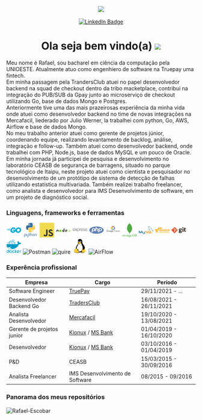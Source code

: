 
<p align="center"><img src="https://media.giphy.com/media/jdPMeyv9rn0hZHh8n9/giphy.gif" width="100"/></p>

<p align="center">
<a href="https://www.linkedin.com/in/rafaelaugustomachadoescobar/"><img src="https://img.shields.io/badge/LinkedIn-blue?style=for-the-badge&logo=linkedin&logoColor=white" alt="LinkedIn Badge"></a>
</p>
<p align="center">
<h1 align="center">Ola seja bem vindo(a) <img src="https://media.giphy.com/media/hvRJCLFzcasrR4ia7z/giphy.gif" width="30px"></h1>
</p>

Meu nome é Rafael, sou bacharel em ciência da computação pela UNIOESTE. Atualmente atuo como engenhiero de software na Truepay uma fintech.\
Em minha passagem pela TrandersClub atuei no papel desenvolvedor backend na squad de checkout dentro da tribo macketplace, contribui na integração do PUB/SUB da Gpay junto ao microserviço de checkout utilizando Go, base de dados Mongo e Postgres.\
Anteriormente tive uma das mais prazeirosas experiência da minha vida onde atuei como desenvolvedor backend no time de novas integrações na Mercafacil, liederado por Julio Werner, la trabalhei com python, Go, AWS, Airflow e base de dados Mongo.\
No meu trabalho anterior atuei como gerente de projetos júnior, coordenando equipe, realizando levantamento de backlog,  análise, integração e follow-up. Também atuei como desenvolvedor backend, onde trabalhei com PHP, Node.js, base de dados MySQL e um pouco de Oracle.\
Em minha jornada já participei de pesquisa e desenvolvimento no laboratório CEASB de segurança de barragens, situado no parque tecnológico de Itaipu, neste projeto atuei como cientista e pesquisador no desenvolvimento de um protótipo de sistema de detecção de falhas utilizando estatística multivariada.
Também realizei trabalho freelancer, como analista e desenvolvedor para IMS Desenvolvimento de software, em um projeto de diagnóstico social.

### Linguagens, frameworks e ferramentas
  
<p>
  <img  src="https://github.com/devicons/devicon/blob/master/icons/go/go-original-wordmark.svg"  title="Go"  alt="Go"  width="40"  height="40"/>
  <img  src="https://github.com/devicons/devicon/blob/master/icons/python/python-original-wordmark.svg"  title="Python"  alt="Python"  width="40"  height="40"/>
  <img  src="https://github.com/devicons/devicon/blob/master/icons/javascript/javascript-original.svg"  title="JavaScript"  alt="JavaScript"  width="40"  height="40"/>
  <img  src="https://github.com/devicons/devicon/blob/master/icons/nodejs/nodejs-original-wordmark.svg"  title="NodeJS"  alt="NodeJS"  width="40"  height="40"/>
  <img  src="https://github.com/devicons/devicon/blob/master/icons/express/express-original-wordmark.svg"  title="express"  alt="express"  width="40"  height="40"/>
  <img  src="https://github.com/devicons/devicon/blob/master/icons/php/php-plain.svg"  title="PHP"  alt="PHP"  width="40"  height="40"/>
  <img  src="https://github.com/devicons/devicon/blob/master/icons/googlecloud/googlecloud-original-wordmark.svg"  title="GCP"  alt="GCP"  widh="40"  height="40"/>
  <img  src="https://github.com/devicons/devicon/blob/master/icons/mongodb/mongodb-plain-wordmark.svg"  title="MongoDB"  alt="MongoDB "  width="40"  height="40"/>
  <img  src="https://github.com/devicons/devicon/blob/master/icons/mysql/mysql-original-wordmark.svg"  title="MySQL"  alt="MySQL"  width="40"  height="40"/>
  <img  src="https://github.com/devicons/devicon/blob/master/icons/amazonwebservices/amazonwebservices-plain-wordmark.svg"  title="AWS"  alt="AWS"  width="40"  height="40"/>
  <img  src="https://github.com/devicons/devicon/blob/master/icons/git/git-original-wordmark.svg"  title="Git"  alt="Git"  width="40"  height="40"/>
  <img  src="https://github.com/devicons/devicon/blob/master/icons/docker/docker-plain-wordmark.svg"  title="Docker"  alt="Docker"  width="40"  height="40"/>
  <img  src="https://www.vectorlogo.zone/logos/getpostman/getpostman-icon.svg"  title="Postman"  alt="Postman"  width="40"  height="40"/>
  <img src="https://d12y7sg0iam4lc.cloudfront.net/s/img/website/logo-footer.svg" title="quire" alt="quire" width="40" height="40"/>
  <img src="https://raw.githubusercontent.com/devicons/devicon/master/icons/linux/linux-original.svg" alt="linux" title="linux" width="40" height="40"/>
  <img  src="https://www.vhv.rs/dpng/d/518-5188627_apache-airflow-documentation-airflow-documentation-apache-airflow-logo.png"  title="AirFlow"  alt="AirFlow"  width="40"  height="40"/>
</p>

### Experência profissional

| Empresa | Cargo | Período |
| ------ | ------ |------ |
| Software Engineer | <a href="https://truepay.com.br/">TruePay</a> | 29/11/2021 - ...|
| Desenvolvedor Backend Go | <a href="https://tc.com.br/">TradersClub</a> | 16/08/2021 - 26/11/2021|
| Analista Desenvolvedor | <a href="https://mercafacil.com/">Mercafacil</a>| 19/10/2020 - 13/08/2021|
| Gerente de projetos junior | <a href="http://www.kionux.com.br/index">Kionux</a> / <a href="https://www.msbank.com.br/">MS Bank</a> | 01/04/2019 - 16/10/2020|
| Desenvolvedor | <a href="http://www.kionux.com.br/index">Kionux</a> / <a href="https://www.msbank.com.br/">MS Bank</a> | 03/10/2016 - 01/04/2019 |
| P&D | CEASB | 15/03/2015 - 30/09/2016 |
| Analista Freelancer | IMS Desenvolvimento de Software | 08/2015 - 09/2016 |

### Panorama dos meus repositórios

<p><img align="center" src="https://github-readme-stats.vercel.app/api/top-langs?username=Rafael-Escobar&show_icons=true&locale=en&layout=compact" alt="Rafael-Escobar" /></p>
